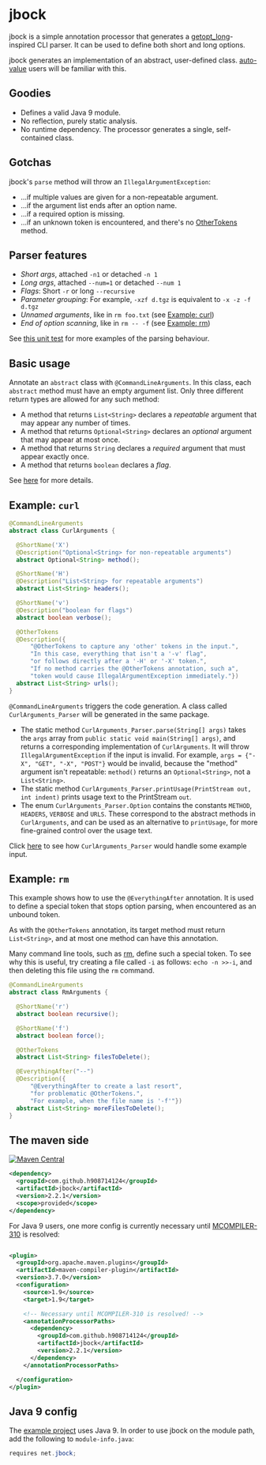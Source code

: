 # jbock

jbock is a simple annotation processor that generates a [getopt_long](https://www.gnu.org/software/libc/manual/html_node/Getopt.html)-inspired
CLI parser. It can be used to define both short and long options.

jbock generates an implementation of an abstract, user-defined class.
[auto-value](https://github.com/google/auto/tree/master/value) users will be familiar with this.

## Goodies

* Defines a valid Java 9 module.
* No reflection, purely static analysis.
* No runtime dependency. The processor generates a single, self-contained class.

## Gotchas

jbock's `parse` method will throw an `IllegalArgumentException`:

* &#x2026;if multiple values are given for a non-repeatable argument.
* &#x2026;if the argument list ends after an option name.
* &#x2026;if a required option is missing.
* &#x2026;if an unknown token is encountered, and there's no <a href="#example-curl">OtherTokens</a> method.

## Parser features

* <em>Short args</em>, attached `-n1` or detached `-n 1`
* <em>Long args</em>, attached `--num=1` or detached `--num 1`
* <em>Flags</em>: Short `-r` or long `--recursive`
* <em>Parameter grouping</em>: For example, `-xzf d.tgz` is equivalent to `-x -z -f d.tgz`
* <em>Unnamed arguments</em>, like in `rm foo.txt` (see <a href="#example-curl">Example: curl</a>)
* <em>End of option scanning</em>, like in `rm -- -f` (see <a href="#example-rm">Example: rm</a>)

See 
<a href="https://github.com/h908714124/jbock/blob/master/examples/src/test/java/net/zerobuilder/examples/gradle/CurlArgumentsTest.java">
this unit test</a> for more examples of the parsing behaviour.

## Basic usage

Annotate an `abstract` class with `@CommandLineArguments`.
In this class, each `abstract` method must have an empty argument list.
Only three different return types are allowed for any such method:

* A method that returns `List<String>` declares a <em>repeatable</em> argument that may appear any number of times.
* A method that returns `Optional<String>` declares an <em>optional</em> argument that may appear at most once.
* A method that returns `String` declares a <em>required</em> argument that must appear exactly once.
* A method that returns `boolean` declares a <em>flag</em>.

See [here](additional_rules.md) for more details.

## Example: `curl`

````java
@CommandLineArguments
abstract class CurlArguments {

  @ShortName('X')
  @Description("Optional<String> for non-repeatable arguments")
  abstract Optional<String> method();

  @ShortName('H')
  @Description("List<String> for repeatable arguments")
  abstract List<String> headers();

  @ShortName('v')
  @Description("boolean for flags")
  abstract boolean verbose();

  @OtherTokens
  @Description({
      "@OtherTokens to capture any 'other' tokens in the input.",
      "In this case, everything that isn't a '-v' flag",
      "or follows directly after a '-H' or '-X' token.",
      "If no method carries the @OtherTokens annotation, such a",
      "token would cause IllegalArgumentException immediately."})
  abstract List<String> urls();
}
````

`@CommandLineArguments` triggers the code generation. 
A class called `CurlArguments_Parser` will be generated in the same package.

* The static method `CurlArguments_Parser.parse(String[] args)` 
  takes the `args` array from `public static void main(String[] args)`,
  and returns a corresponding implementation of `CurlArguments`.
  It will throw `IllegalArgumentException` if the input is invalid.
  For example, `args = {"-X", "GET", "-X", "POST"}` would be invalid, 
  because the "method" argument isn't repeatable: 
  `method()` returns an `Optional<String>`, not a `List<String>`.
* The static method `CurlArguments_Parser.printUsage(PrintStream out, int indent)` prints usage text
  to the PrintStream `out`.
* The enum `CurlArguments_Parser.Option` contains the constants `METHOD`, `HEADERS`, `VERBOSE` and `URLS`.
  These correspond to the abstract methods in `CurlArguments`,
  and can be used as an alternative to `printUsage`,
  for more fine-grained control over the usage text.

Click [here](curl_parser_examples.md) to see how `CurlArguments_Parser` would handle some example input.

## Example: `rm`

This example shows how to use the `@EverythingAfter` annotation.
It is used to define a special token that stops option parsing, when encountered as an unbound token.

As with the `@OtherTokens` annotation, its target method must return `List<String>`,
and at most one method can have this annotation.

Many command line tools, such as <a href="https://linux.die.net/man/1/rm">rm</a>,
define such a special token. To see why this is useful,
try creating a file called `-i` as follows: `echo -n >>-i`,
and then deleting this file using the `rm` command.

````java
@CommandLineArguments
abstract class RmArguments {

  @ShortName('r')
  abstract boolean recursive();

  @ShortName('f')
  abstract boolean force();

  @OtherTokens
  abstract List<String> filesToDelete();

  @EverythingAfter("--")
  @Description({
      "@EverythingAfter to create a last resort",
      "for problematic @OtherTokens.",
      "For example, when the file name is '-f'"})
  abstract List<String> moreFilesToDelete();
}
````

## The maven side

[![Maven Central](https://maven-badges.herokuapp.com/maven-central/com.github.h908714124/jbock/badge.svg)](https://maven-badges.herokuapp.com/maven-central/com.github.h908714124/jbock)

````xml
<dependency>
  <groupId>com.github.h908714124</groupId>
  <artifactId>jbock</artifactId>
  <version>2.2.1</version>
  <scope>provided</scope>
</dependency>
````

For Java 9 users, one more config is currently necessary until 
[MCOMPILER-310](https://issues.apache.org/jira/browse/MCOMPILER-310) is resolved:

````xml

<plugin>
  <groupId>org.apache.maven.plugins</groupId>
  <artifactId>maven-compiler-plugin</artifactId>
  <version>3.7.0</version>
  <configuration>
    <source>1.9</source>
    <target>1.9</target>

    <!-- Necessary until MCOMPILER-310 is resolved! -->
    <annotationProcessorPaths>
      <dependency>
        <groupId>com.github.h908714124</groupId>
        <artifactId>jbock</artifactId>
        <version>2.2.1</version>
      </dependency>
    </annotationProcessorPaths>

  </configuration>
</plugin>
````

## Java 9 config

The [example project](https://github.com/h908714124/jbock/tree/master/examples) uses Java 9.
In order to use jbock on the module path, add the following to `module-info.java`:

````java
requires net.jbock;
````
